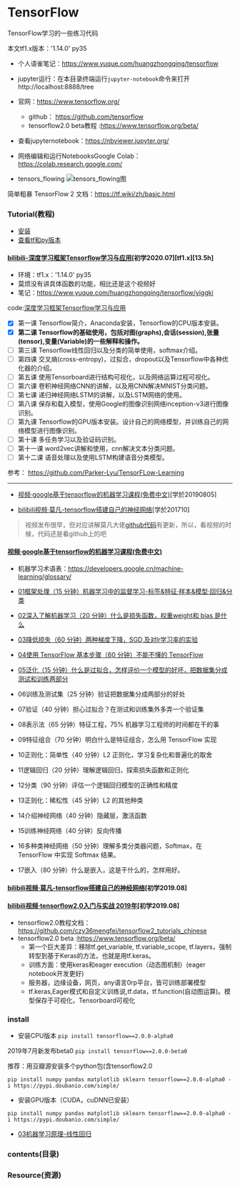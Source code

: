 # TensorFlow
TensorFlow学习的一些练习代码

本文tf1.x版本：'1.14.0' py35

* 个人语雀笔记：https://www.yuque.com/huangzhongqing/tensorflow

* jupyter运行：在本目录终端运行`jupyter-notebook`命令来打开http://localhost:8888/tree

* 官网：https://www.tensorflow.org/
    * github： https://github.com/tensorflow
    * tensorflow2.0 beta教程 :https://www.tensorflow.org/beta/
* 查看jupyternotebook：https://nbviewer.jupyter.org/
* 网络编辑和运行NotebooksGoogle Colab：https://colab.research.google.com/
* tensors_flowing
![tensors_flowing图](https://www.tensorflow.org/images/tensors_flowing.gif)



简单粗暴 TensorFlow 2 文档：https://tf.wiki/zh/basic.html


### Tutorial(教程)

* [安装](00TensorFlow基本概念和安装方法.ipynb)
* [查看tf和py版本](02.01tensorflow学习笔记一：查看版本号.ipynb)

#### [bilibili-深度学习框架Tensorflow学习与应用](https://www.bilibili.com/video/BV1kW411W7pZ)[初学2020.07][tf1.x][13.5h]

* 环境：tf1.x：'1.14.0' py35
* 莫烦没有讲具体函数的功能，相比还是这个视频好
* 笔记：https://www.yuque.com/huangzhongqing/tensorflow/yiggki

code:[深度学习框架Tensorflow学习与应用](./深度学习框架Tensorflow学习与应用)
* [x] 第一课 Tensorflow简介，Anaconda安装，Tensorflow的CPU版本安装。
* [x] **第二课 Tensorflow的基础使用，包括对图(graphs),会话(session),张量(tensor),变量(Variable)的一些解释和操作。**
* [ ] 第三课 Tensorflow线性回归以及分类的简单使用，softmax介绍。
* [ ] 第四课 交叉熵(cross-entropy)，过拟合，dropout以及Tensorflow中各种优化器的介绍。
* [ ] 第五课 使用Tensorboard进行结构可视化，以及网络运算过程可视化。
* [ ] 第六课 卷积神经网络CNN的讲解，以及用CNN解决MNIST分类问题。
* [ ] 第七课 递归神经网络LSTM的讲解，以及LSTM网络的使用。
* [ ] 第八课 保存和载入模型，使用Google的图像识别网络inception-v3进行图像识别。
* [ ] 第九课 Tensorflow的GPU版本安装。设计自己的网络模型，并训练自己的网络模型进行图像识别。
* [ ] 第十课 多任务学习以及验证码识别。
* [ ] 第十一课 word2vec讲解和使用，cnn解决文本分类问题。
* [ ] 第十二课 语音处理以及使用LSTM构建语音分类模型。

参考： https://github.com/Parker-Lyu/TensorFLow-Learning

---


* [视频·google基于tensorflow的机器学习课程(免费中文)](https://developers.google.cn/machine-learning/crash-course/)[学於20190805]


* [bilibili视频·莫凡-tensorflow搭建自己的神经网络](https://www.bilibili.com/video/av16001891?zw)[学於201710]
>视频发布很早，但对应讲解莫凡大佬[github代码](https://github.com/MorvanZhou/Tensorflow-Tutorial)有更新，所以，看视频的时候，代码还是看github上的吧



#### [视频·google基于tensorflow的机器学习课程(免费中文)](https://developers.google.cn/machine-learning/crash-course/)

* 机器学习术语表：https://developers.google.cn/machine-learning/glossary/
* [01框架处理（15 分钟）机器学习中的监督学习-标签&特征·样本&模型·回归&分类](./google_tensorflow/01框架处理.md)

* [02深入了解机器学习（20 分钟）什么是损失函数，权重weight和 bias 是什么](/google_tensorflow/02深入了解机器学习.md)
* [03降低损失（60 分钟）两种梯度下降，SGD,及对lr学习率的实验](/google_tensorflow/03降低损失.md)
* [04使用 TensorFlow 基本步骤（60 分钟）不能不懂的 TensorFlow](/google_tensorflow/04使用TensorFlow的基本步骤.md)
* [05泛化（15 分钟）什么是过拟合，怎样评价一个模型的好坏，把数据集分成测试和训练两部分](/google_tensorflow/泛化.md)
* 06训练及测试集（25 分钟）验证把数据集分成两部分的好处
* 07验证（40 分钟）担心过拟合？在测试和训练集外多弄一个验证集
* 08表示法（65 分钟）特征工程，75% 机器学习工程师的时间都在干的事
* 09特征组合（70 分钟）明白什么是特征组合，怎么用 TensorFlow 实现
* 10正则化：简单性（40 分钟）L2 正则化，学习复杂化和普遍化的取舍
* 11逻辑回归（20 分钟）理解逻辑回归，探索损失函数和正则化
* 12分类（90 分钟）评估一个逻辑回归模型的正确性和精度
* 13正则化：稀松性（45 分钟）L2 的其他种类
* 14介绍神经网络（40 分钟）隐藏层，激活函数
* 15训练神经网络（40 分钟）反向传播
* 16多种类神经网络（50 分钟）理解多类分类器问题，Softmax，在 TensorFlow 中实现 Softmax 结果。
* 17嵌入（80 分钟）什么是嵌入，这是干什么的，怎样用好。


#### [bilibili视频·莫凡-tensorflow搭建自己的神经网络](https://www.bilibili.com/video/av16001891?zw)[初学2019.08]



#### [bilibili视频·tensorflow2.0入门与实战 2019年](https://www.bilibili.com/video/av62215565?from=search&seid=1287497745063342076)[初学2019.08]

* tensorflow2.0教程文档：https://github.com/czy36mengfei/tensorflow2_tutorials_chinese
* tensorflow2.0 beta :https://www.tensorflow.org/beta/
    * 第一个巨大差异：移除tf.get_variable, tf.variable_scope, tf.layers，强制转型到基于Keras的方法，也就是用tf.keras。
    * 训练方面：使用keras和eager execution（动态图机制）(eager notebook开发更好)
    * 服务器，边缘设备，网页，any语言0rp平台，皆可训练部署模型
    * tf.keras,Eager模式和自定义训练说,tf.data，tf.function(自动图运算)。模型保存于可视化，Tensorboard可视化



### install

* 安装CPU版本
`pip install tensorflow==2.0.0-alpha0`

2019年7月新发布beta0
`pip install tensorflow==2.0.0-beta0`

推荐：用豆瓣源安装多个python包(含tensorflow2.0

`pip install numpy pandas matplotlib sklearn tensorflow==2.0.0-alpha0 -i https://pypi.doubanio.com/simple/`

* 安装GPU版本（CUDA，cuDNN已安装）

`pip install numpy pandas matplotlib sklearn tensorflow==2.0.0-alpha0 -i https://pypi.doubanio.com/simple/`


* [03机器学习原理-线性回归](./tensorflow2.0/)











### contents(目录)


### Resource(资源)


